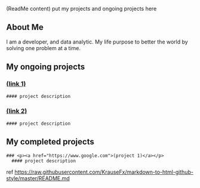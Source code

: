 (ReadMe content)
put my projects and ongoing projects here

## About Me

I am a developer, and data analytic. My life purpose to better the world by solving one problem at a time.

## My ongoing projects
  
  ### <p><a href="https://www.google.com">(link 1)</a></p>
    #### project description
  
  ### <p><a href="https://www.google.com">(link 2)</a></p>
    #### project description
  
## My completed projects

    ### <p><a href="https://www.google.com">(project 1)</a></p>
      #### project description
    


ref
https://raw.githubusercontent.com/KrauseFx/markdown-to-html-github-style/master/README.md
